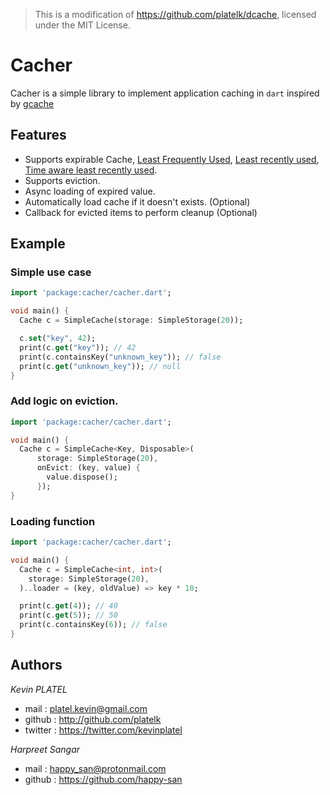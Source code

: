 > This is a modification of https://github.com/platelk/dcache, licensed under the MIT License.

# Cacher

Cacher is a simple library to implement application caching in `dart` inspired by [gcache](https://github.com/bluele/gcache)

## Features

* Supports expirable Cache, [Least Frequently Used](https://en.wikipedia.org/wiki/Least_frequently_used), [Least recently used](https://en.wikipedia.org/wiki/Cache_replacement_policies#LRU), [Time aware least recently used](https://en.wikipedia.org/wiki/Cache_replacement_policies#Time_aware_least_recently_used_(TLRU)).
* Supports eviction.
* Async loading of expired value.
* Automatically load cache if it doesn't exists. (Optional)
* Callback for evicted items to perform cleanup (Optional)

## Example

### Simple use case

```dart
import 'package:cacher/cacher.dart';

void main() {
  Cache c = SimpleCache(storage: SimpleStorage(20));

  c.set("key", 42);
  print(c.get("key")); // 42
  print(c.containsKey("unknown_key")); // false
  print(c.get("unknown_key")); // null
}
```

### Add logic on eviction.

```dart
import 'package:cacher/cacher.dart';

void main() {
  Cache c = SimpleCache<Key, Disposable>(
      storage: SimpleStorage(20),
      onEvict: (key, value) {
        value.dispose();
      });
}
```

### Loading function

```dart
import 'package:cacher/cacher.dart';

void main() {
  Cache c = SimpleCache<int, int>(
    storage: SimpleStorage(20),
  )..loader = (key, oldValue) => key * 10;

  print(c.get(4)); // 40
  print(c.get(5)); // 50
  print(c.containsKey(6)); // false
}
```

## Authors

*Kevin PLATEL*

* mail : <platel.kevin@gmail.com>
* github : <http://github.com/platelk>
* twitter : <https://twitter.com/kevinplatel>

*Harpreet Sangar*

* mail : <happy_san@protonmail.com>
* github : <https://github.com/happy-san>
